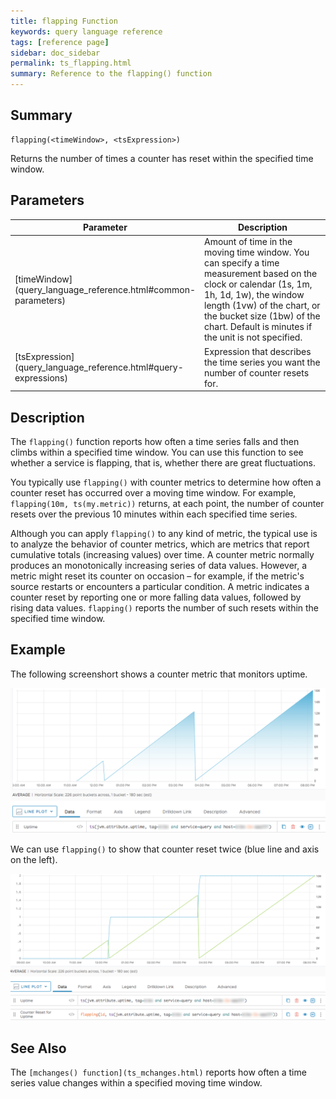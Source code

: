 ```yaml
---
title: flapping Function
keywords: query language reference
tags: [reference page]
sidebar: doc_sidebar
permalink: ts_flapping.html
summary: Reference to the flapping() function
---
```


## Summary

```
flapping(<timeWindow>, <tsExpression>)
```
Returns the number of times a counter has reset within the specified time window.

## Parameters

<table>
<tbody>
<thead>
<tr><th width="20%">Parameter</th><th width="80%">Description</th></tr>
</thead>
<tr>
<td markdown="span">[timeWindow](query_language_reference.html#common-parameters)</td>
<td>Amount of time in the moving time window. You can specify a time measurement based on the clock or calendar (1s, 1m, 1h, 1d, 1w), the window length (1vw) of the chart, or the bucket size (1bw) of the chart. Default is minutes if the unit is not specified.</td></tr>
<tr>
<td markdown="span"> [tsExpression](query_language_reference.html#query-expressions)</td>
<td>Expression that describes the time series you want the number of counter resets for. </td></tr>
</tbody>
</table>

## Description

The `flapping()` function reports how often a time series falls and then climbs within a specified time window. You can use this function to see whether a service is flapping, that is, whether there are great fluctuations.

You typically use `flapping()` with counter metrics to determine how often a counter reset has occurred over a moving time window. For example, `flapping(10m, ts(my.metric))` returns, at each point, the number of counter resets over the previous 10 minutes within each specified time series.

Although you can apply `flapping()` to any kind of metric, the typical use is to analyze the behavior of counter metrics, which are metrics that report cumulative totals (increasing values) over time. A counter metric normally produces an monotonically increasing series of data values. However, a metric might reset its counter on occasion – for example, if the metric's source restarts or encounters a particular condition. A metric indicates a counter reset by reporting one or more falling data values, followed by rising data values. `flapping()` reports the number of such resets within the specified time window.


## Example

The following screenshort shows a counter metric that monitors uptime.

![metric for flapping example](images/ts_flapping_metric.png)

We can use `flapping()` to show that counter reset twice (blue line and axis on the left).

![flapping](images/ts_flapping.png)

## See Also

The `[mchanges() function](ts_mchanges.html)` reports how often a time series value changes within a specified moving time window. 
